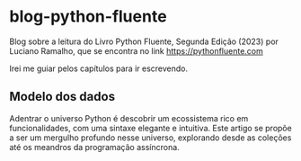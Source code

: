 # blog-python-fluente
Blog sobre a leitura do Livro Python Fluente, Segunda Edição (2023) por Luciano Ramalho, que se encontra no link https://pythonfluente.com

Irei me guiar pelos capítulos para ir escrevendo.

## Modelo dos dados

Adentrar o universo Python é descobrir um ecossistema rico em funcionalidades, com uma sintaxe elegante e intuitiva. Este artigo se propõe a ser um mergulho profundo nesse universo, explorando desde as coleções até os meandros da programação assíncrona.

